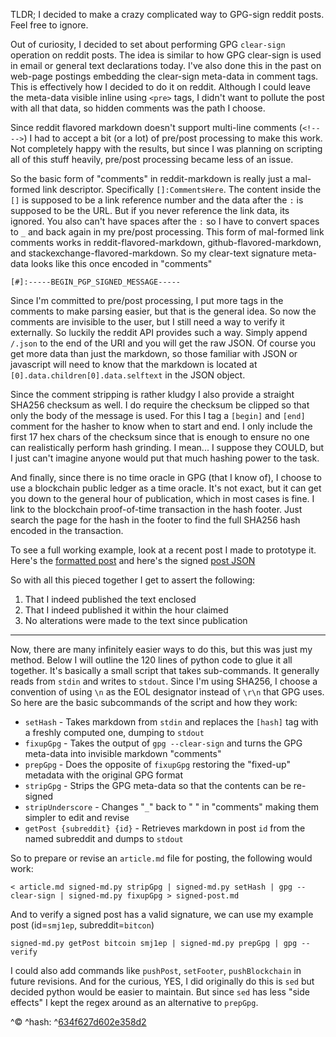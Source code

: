 [#]:_[strip]___If_the_formatting_is_broken,_please_let_me_know_what_app_you_used

[#]:_[strip]___-----BEGIN_PGP_SIGNED_MESSAGE-----
[#]:_[strip]___Hash:_SHA256

[#]:_[begin]___Document_Hash_Starts_at_the_beginning_of_this_line_{_EOL=`\n`_}
[#]:_[rights]__Copyright_2022_brianddk_at_github_https://github.com/brianddk
[#]:_[license]_Apache_2.0_License_https://www.apache.org/licenses/LICENSE-2.0
[#]:_[repo]____github.com/brianddk/reddit/blob/master/markdown/markdown-gpg.md
[#]:_[btc]_____BTC-b32:_bc1qwc2203uym96u0nmq04pcgqfs9ldqz9l3mz8fpj
[#]:_[tipjar]__github.com/brianddk/reddit/blob/master/tipjar/tipjar.txt
[#]:_[ref]_____github.com/brianddk/reddit/blob/master/python/signed-md.py
[#]:_[version]_0.1
[#]:_[title]___Fun_experiment_in_"GPG_Signed_Reddit_Posts"
[#]:_[usageA]__<msg.md_pgm.py_stripGpg_|_pgm.py_stripUnderscore
[#]:_[usageB]__<msg.md_pgm.py_stripGpg_|_pgm.py_setHash_|_gpg2_--clear-sign_\
[#]:_[usageB.]____|_pgm.py_fixupGpg_|_pgm.py_prepGpg_|_gpg2_--verify
[#]:_[verify]__re1='s@(^\[#\]:\x5f\[strip\]\x5f+)'_re2='([^\x5f]*)\x5f?'_\
[#]:_[verify.]____re3='@\2\x20\3\x20\4\x20@g'_sh_-c_\
[#]:_[verify.]____'sed_-E_"$re1$re2$re2$re2$re3"_msg.md'_|_gpg2_--verify

TLDR; I decided to make a crazy complicated way to GPG-sign reddit posts.  Feel free to ignore.

Out of curiosity, I decided to set about performing GPG `clear-sign` operation on reddit posts.  The idea is similar to how GPG clear-sign is used in email or general text declarations today.  I've also done this in the past on web-page postings embedding the clear-sign meta-data in comment tags.  This is effectively how I decided to do it on reddit.  Although I could leave the meta-data visible inline using `<pre>` tags, I didn't want to pollute the post with all that data, so hidden comments was the path I choose.
 
Since reddit flavored markdown doesn't support multi-line comments (`<!-- -->`) I had to accept a bit (or a lot) of pre/post processing to make this work.  Not completely happy with the results, but since I was planning on scripting all of this stuff heavily, pre/post processing became less of an issue.

So the basic form of "comments" in reddit-markdown is really just a mal-formed link descriptor.  Specifically `[]:CommentsHere`.  The content inside the `[]` is supposed to be a link reference number and the data after the `:` is supposed to be the URL.  But if you never reference the link data, its ignored.  You also can't have spaces after the `:` so I have to convert spaces to `_` and back again in my pre/post processing.  This form of mal-formed link comments works in reddit-flavored-markdown, github-flavored-markdown, and stackexchange-flavored-markdown.  So my clear-text signature meta-data looks like this once encoded in "comments"

    [#]:-----BEGIN_PGP_SIGNED_MESSAGE-----
    
Since I'm committed to pre/post processing, I put more tags in the comments to make parsing easier, but that is the general idea.  So now the comments are invisible to the user, but I still need a way to verify it externally.  So luckily the reddit API provides such a way.  Simply append `/.json` to the end of the URI and you will get the raw JSON.  Of course you get more data than just the markdown, so those familiar with JSON or javascript will need to know that the markdown is located at `[0].data.children[0].data.selftext` in the JSON object.

Since the comment stripping is rather kludgy I also provide a straight SHA256 checksum as well.  I do require the checksum be clipped so that only the body of the message is used.  For this I tag a `[begin]` and `[end]` comment for the hasher to know when to start and end.  I only include the first 17 hex chars of the checksum since that is enough to ensure no one can realistically perform hash grinding.  I mean... I suppose they COULD, but I just can't imagine anyone would put that much hashing power to the task.

And finally, since there is no time oracle in GPG (that I know of), I choose to use a blockchain public ledger as a time oracle.  It's not exact, but it can get you down to the general hour of publication, which in most cases is fine.  I link to the blockchain proof-of-time transaction in the hash footer.  Just search the page for the hash in the footer to find the full SHA256 hash encoded in the transaction.

To see a full working example, look at a recent post I made to prototype it.  Here's the [formatted post](https://www.reddit.com/r/Bitcoin/comments/smj1ep/) and here's the signed [post JSON](https://www.reddit.com/r/Bitcoin/comments/smj1ep/.json)

So with all this pieced together I get to assert the following:

1. That I indeed published the text enclosed
2. That I indeed published it within the hour claimed
3. No alterations were made to the text since publication

***

Now, there are many infinitely easier ways to do this, but this was just my method.  Below I will outline the 120 lines of python code to glue it all together.  It's basically a small script that takes sub-commands.  It generally reads from `stdin` and writes to `stdout`.  Since I'm using SHA256, I choose a convention of using `\n` as the EOL designator instead of `\r\n` that GPG uses.  So here are the basic subcommands of the script and how they work:

* `setHash` - Takes markdown from `stdin` and replaces the `[hash]` tag with a freshly computed one, dumping to `stdout`
* `fixupGpg` - Takes the output of `gpg --clear-sign` and turns the GPG meta-data into invisible markdown "comments"
* `prepGpg` - Does the opposite of `fixupGpg` restoring the "fixed-up" metadata with the original GPG format
* `stripGpg` - Strips the GPG meta-data so that the contents can be re-signed
* `stripUnderscore` - Changes "`_`" back to " " in "comments" making them simpler to edit and revise
* `getPost {subreddit} {id}` - Retrieves markdown in post `id` from the named subreddit and dumps to `stdout`

So to prepare or revise an `article.md` file for posting, the following would work:

    < article.md signed-md.py stripGpg | signed-md.py setHash | gpg --clear-sign | signed-md.py fixupGpg > signed-post.md

And to verify a signed post has a valid signature, we can use my example post (id=`smj1ep`, subreddit=`bitcon`)

    signed-md.py getPost bitcoin smj1ep | signed-md.py prepGpg | gpg --verify
    
I could also add commands like `pushPost`, `setFooter`, `pushBlockchain` in future revisions.  And for the curious, YES, I did originally do this is `sed` but decided python would be easier to maintain.  But since `sed` has less "side effects" I kept the regex around as an alternative to `prepGpg`.

[#]:_[end]_____Document_Hash_ENDS_at_the_end_of_this_line_{_EOL=`\n`_}
[#]:_[hash]____634f627d602e358d2278494ac3aedd05d17a53cc011f9a3099e2b2ac0899a0d3
^&copy; ^hash: ^[634f627d602e358d2](https://web.archive.org/web/20220208055804/https://www.blockchain.com/btc-testnet/tx/3685f144f456a500bd90cb58a60e594312dcab0132838fd59067eb26094283d3)

[#]:_[strip]___-----BEGIN_PGP_SIGNATURE-----

[#]:_[strip]___iQFEBAEBCAAuFiEEYoX6CPtntyvk2kGEg18EM6bVGGAFAmICBu0QHGJyaWFuZGRr
[#]:_[strip]___QHJlZGRpdAAKCRCDXwQzptUYYGkDB/9RWJTxKXY1IjB9j/TCUu9cqUMBKcuKQfWb
[#]:_[strip]___YlAlqLvDx6N1A0eS4aAqqjThuItj5eyJ+xgo9us80/e4szmMdGi9uSHNAZYlQDRm
[#]:_[strip]___JkY/IEilN5VCcBFzOixYwWf8NLRoYfpNQ/kuqCaqgE5ReUsR/7/wU5VsA2IRsDjb
[#]:_[strip]___Vaso/mBlp/CUZF4mpx7xt048Xwfd7mj/eITRGVKbNf2zd/9Q/YXl45N9WBMum15b
[#]:_[strip]___ZeNrJzBr2mutJ9qbmIekpbsiHDR92mXYsGiQRkPoNvgRi3Yw1E2SH+6tn1Xx10n0
[#]:_[strip]___73ZAZXt5P2cZXBWbvGv0lf7n1mqfPG3Ec3nPlSUptt1jLxAG5Gnq
[#]:_[strip]___=d5dJ
[#]:_[strip]___-----END_PGP_SIGNATURE-----
